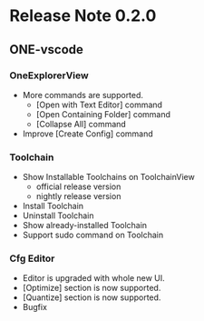 # Release Note 0.2.0

## ONE-vscode

### OneExplorerView

- More commands are supported.
  - [Open with Text Editor] command
  - [Open Containing Folder] command
  - [Collapse All] command
- Improve [Create Config] command

### Toolchain

- Show Installable Toolchains on ToolchainView
  - official release version
  - nightly release version
- Install Toolchain
- Uninstall Toolchain
- Show already-installed Toolchain
- Support sudo command on Toolchain

### Cfg Editor

- Editor is upgraded with whole new UI.
- [Optimize] section is now supported.
- [Quantize] section is now supported.
- Bugfix
